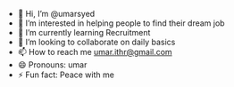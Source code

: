 - 👋 Hi, I’m @umarsyed
- 👀 I’m interested in helping people to find their dream job
- 🌱 I’m currently learning Recruitment
- 💞️ I’m looking to collaborate on daily basics
- 📫 How to reach me umar.ithr@gmail.com
- 😄 Pronouns: umar
- ⚡ Fun fact: Peace with me

<!---
uamrseyd456/uamrseyd456 is a ✨ special ✨ repository because its `README.md` (this file) appears on your GitHub profile.
You can click the Preview link to take a look at your changes.
--->
